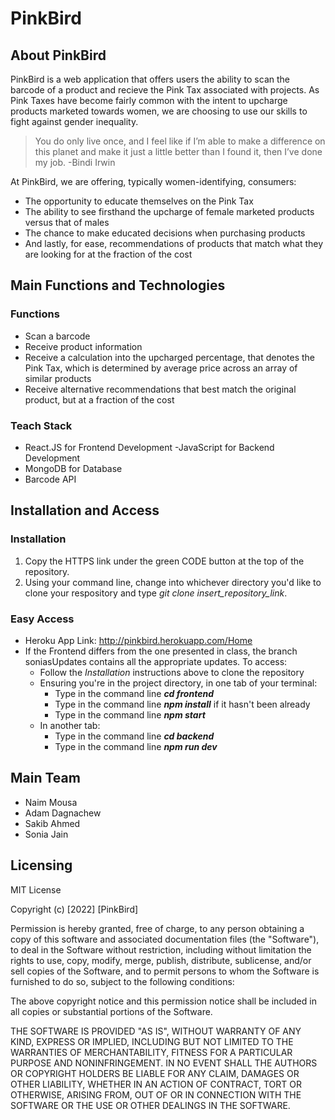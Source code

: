 # PinkBird

## About PinkBird
PinkBird is a web application that offers users the ability to scan the barcode of a product and recieve the Pink Tax associated with projects. As Pink Taxes have become fairly common with the intent to upcharge products marketed towards women, we are choosing to use our skills to fight against gender inequality. 

> You do only live once, and I feel like if I’m able to make a difference on this planet and make it just a little better than I found it, then I’ve done my job. -Bindi Irwin

At PinkBird, we are offering, typically women-identifying, consumers:
- The opportunity to educate themselves on the Pink Tax
- The ability to see firsthand the upcharge of female marketed products versus that of males
- The chance to make educated decisions when purchasing products
- And lastly, for ease, recommendations of products that match what they are looking for at the fraction of the cost

## Main Functions and Technologies

### Functions
- Scan a barcode
- Receive product information
- Receive a calculation into the upcharged percentage, that denotes the Pink Tax, which is determined by average price across an array of similar products
- Receive alternative recommendations that best match the original product, but at a fraction of the cost 

### Teach Stack
- React.JS for Frontend Development
-JavaScript for Backend Development
- MongoDB for Database
- Barcode API

## Installation and Access

### Installation
1. Copy the HTTPS link under the green CODE button at the top of the repository.
2. Using your command line, change into whichever directory you'd like to clone your respository and type *git clone insert_repository_link*.

### Easy Access
- Heroku App Link: http://pinkbird.herokuapp.com/Home
- If the Frontend differs from the one presented in class, the branch soniasUpdates contains all the appropriate updates. To access:
  - Follow the *Installation* instructions above to clone the repository
  - Ensuring you're in the project directory, in one tab of your terminal:
    - Type in the command line ***cd frontend***
    - Type in the command line ***npm install*** if it hasn't been already
    - Type in the command line ***npm start***
  - In another tab:
    - Type in the command line ***cd backend***
    - Type in the command line ***npm run dev***

## Main Team
- Naim Mousa
- Adam Dagnachew
- Sakib Ahmed
- Sonia Jain

## Licensing

MIT License

Copyright (c) [2022] [PinkBird]

Permission is hereby granted, free of charge, to any person obtaining a copy
of this software and associated documentation files (the "Software"), to deal
in the Software without restriction, including without limitation the rights
to use, copy, modify, merge, publish, distribute, sublicense, and/or sell
copies of the Software, and to permit persons to whom the Software is
furnished to do so, subject to the following conditions:

The above copyright notice and this permission notice shall be included in all
copies or substantial portions of the Software.

THE SOFTWARE IS PROVIDED "AS IS", WITHOUT WARRANTY OF ANY KIND, EXPRESS OR
IMPLIED, INCLUDING BUT NOT LIMITED TO THE WARRANTIES OF MERCHANTABILITY,
FITNESS FOR A PARTICULAR PURPOSE AND NONINFRINGEMENT. IN NO EVENT SHALL THE
AUTHORS OR COPYRIGHT HOLDERS BE LIABLE FOR ANY CLAIM, DAMAGES OR OTHER
LIABILITY, WHETHER IN AN ACTION OF CONTRACT, TORT OR OTHERWISE, ARISING FROM,
OUT OF OR IN CONNECTION WITH THE SOFTWARE OR THE USE OR OTHER DEALINGS IN THE
SOFTWARE.